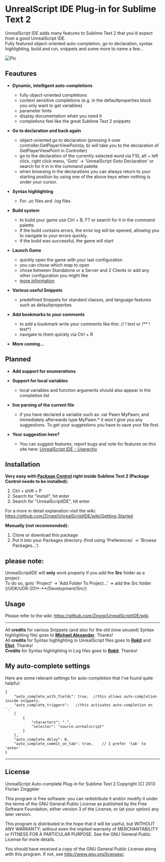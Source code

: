 UnrealScript IDE Plug-in for Sublime Text 2
===========================

UnrealScript IDE adds many features to Sublime Text 2 that you'd expect from a good UnrealScript IDE.  
Fully featured object-oriented auto-completion, go to declaration, syntax highlighting, build and run, snippets and some more to name a few...


![Pic](http://www.mediafire.com/conv/a12c7703e035e63ecb6ff1d39b8677716286a0f50c386ac5de0329f53e3e1e3d6g.jpg)


Feautures
------------

* **Dynamic, intelligent auto-completions**
	* fully object-oriented completions
	* context sensitive completions (e.g. in the defaultproperties block you only want to get variables)
	* parameter hints
	* display documentation when you need it
	* completions feel like the great Sublime Text 2 snippets

* **Go to declaration and back again**
	* object-oriented go to declaration (pressing it over controller.GetPlayerViewPoint(a, b) will take you to the declaration of GetPlayerViewPoint in Controller)
	* go to the declaration of the currently selected word via F10, alt + left click, right click menu, 'Goto' -> 'UnrealScript Goto Declaration' or search for it in in the command palette 
	* when browsing in the declarations you can always return to your starting position by using one of the above keys when nothing is under your cursor.

* **Syntax highlighting**
	* For .uc files and .log files

* **Build system**
	* to build your game use Ctrl + B, F7 or search for it in the command palette.
	* if the build contains errors, the error log will be opened, allowing you to navigate to your errors quickly.
	* if the build was successful, the game will start

* **Launch Game**
	* quickly open the game with your last configuration
	* you can chose which map to open
	* chose between Standalone or a Server and 2 Clients or add any other configuration you might like
	* [more information](https://github.com/Zinggi/UnrealScriptIDE/wiki/Usage#launch-game)

* **Various useful Snippets**
	* predefined Snippets for standard classes, and language features such as defaultproperties

* **Add bookmarks to your comments**
	* to add a bookmark write your comments like this: // ! text or /** ! text*/
	* navigate to them quickly via Ctrl + R

* **More coming...**


Planned
------------

* **Add support for enumerations**

* **Support for local variables**
	* local variables and function arguments should also appear in the completion list

* **live parsing of the current file**
	* if you have declared a variable such as: var Pawn MyPawn; and immediately afterwards type MyPawn.* it won't give you any suggestions.
	To get your suggestions you have to save your file first.

* **Your suggestion here?**
	* You can suggest features, report bugs and vote for features on this site here: [UnrealScript IDE - Userecho](http://unrealscriptide.userecho.com/)


Installation
------------
**Very easy with [Package Control](http://wbond.net/sublime_packages/package_control) right inside Sublime Text 2 (Package Control needs to be installed):**

1.	Ctrl + shift + P
2.  Search for "install", hit enter
3.  Search for "UnrealScriptIDE", hit enter

For a more in detail explanation visit the wiki: https://github.com/Zinggi/UnrealScriptIDE/wiki/Getting-Started

**Manually (not recommended):**

1.  Clone or download this package
2.	Put it into your Packages directory (find using 'Preferences' -> 'Browse Packages...')

**please note:**
----------------
UnrealScriptIDE will **only** work properly if you add the **Src** folder as a project.  
To do so, goto 'Project' -> 'Add Folder To Project...' -> add the Src folder (/UDK/UDK-201*-**/Development/Src/)

Usage
----------------
Please refer to the wiki: https://github.com/Zinggi/UnrealScriptIDE/wiki

------------
All **credits** for various Snippets (and also for the old (now unused) Syntax highlighting file) goes to **[Michael Alexander](https://github.com/beefsack)**. Thanks!  
All **credits** for Syntax highlighting in UnrealScript files goes to **[Rokit](https://github.com/rokit)** and **[Eliot](https://github.com/EliotVU)**. Thanks!  
**Credits** for Syntax highlighting in Log files goes to **[Rokit](https://github.com/rokit)**. Thanks!

My auto-complete settings
------------
Here are some relevant settings for auto-completion that I've found quite helpful:

	{
		"auto_complete_with_fields": true,	//this allows auto-completion inside snippets.
		"auto_complete_triggers":	//this activates auto-completion on '.'
		[
			{
				"characters": ".",
				"selector": "source.unrealscript"
			}
		],
		"auto_complete_delay": 0,
		"auto_complete_commit_on_tab": true,	// I prefer 'tab' to 'enter'
	}


* * *
License
------------
UnrealScript Auto-complete Plug-in for Sublime Text 2
Copyright (C) 2013 Florian Zinggeler

This program is free software: you can redistribute it and/or modify
it under the terms of the GNU General Public License as published by
the Free Software Foundation, either version 3 of the License, or
(at your option) any later version.

This program is distributed in the hope that it will be useful,
but WITHOUT ANY WARRANTY; without even the implied warranty of
MERCHANTABILITY or FITNESS FOR A PARTICULAR PURPOSE.  See the
GNU General Public License for more details.

You should have received a copy of the GNU General Public License
along with this program.  If not, see <http://www.gnu.org/licenses/>.